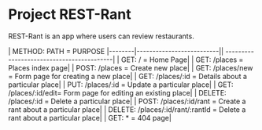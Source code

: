 # Project REST-Rant

REST-Rant is an app where users can review restaurants.

| METHOD: PATH = PURPOSE
|--------|--------------------------|| ------------------------------------------|
| GET: / = Home Page|
| GET: /places = Places index page|
| POST: /places = Create new place|
| GET: /places/new = Form page for creating a new place|
| GET: /places/:id = Details about a particular place|
| PUT: /places/:id = Update a particular place|
| GET: /places/:id/edit= Form page for editing an existing place|
| DELETE: /places/:id = Delete a particular place|
| POST: /places/:id/rant = Create a rant about a particular place|
| DELETE: /places/:id/rant/:rantId = Delete a rant about a particular place|
| GET: * = 404 page|